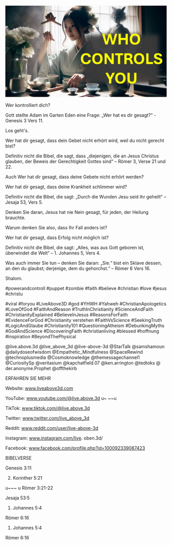 ![Video cover image](../cover.jpg "cover photo")

Wer kontrolliert dich?

Gott stellte Adam im Garten Eden eine Frage: „Wer hat es dir gesagt?“ - Genesis 3 Vers 11.

Los geht's.

Wer hat dir gesagt, dass dein Gebet nicht erhört wird, weil du nicht gerecht bist?

Definitiv nicht die Bibel, die sagt, dass „diejenigen, die an Jesus Christus glauben, der Beweis der Gerechtigkeit Gottes sind“ – Römer 3, Verse 21 und 22.

Auch Wer hat dir gesagt, dass deine Gebete nicht erhört werden?

Wer hat dir gesagt, dass deine Krankheit schlimmer wird?

Definitiv nicht die Bibel, die sagt: „Durch die Wunden Jesu seid ihr geheilt“ – Jesaja 53, Vers 5.

Denken Sie daran, Jesus hat nie Nein gesagt, für jeden, der Heilung brauchte.

Warum denken Sie also, dass Ihr Fall anders ist?

Wer hat dir gesagt, dass Erfolg nicht möglich ist?

Definitiv nicht die Bibel, die sagt: „Alles, was aus Gott geboren ist, überwindet die Welt“ – 1. Johannes 5, Vers 4.

Was auch immer Sie tun – denken Sie daran: „Sie.“ bist ein Sklave dessen, an den du glaubst; derjenige, dem du gehorchst.“ – Römer 6 Vers 16.

Shalom.

#powerandcontroll #puppet #zombie #faith #believe #christian #love #jesus #christu

#viral #foryou #LiveAbove3D #god #YHWH #Yahweh #ChristianApologetics #LoveOfGod #FaithAndReason #TruthInChristianity #ScienceAndFaith #ChristianityExplained #BelieveInJesus #ReasonsForFaith #EvidenceForGod #Christianity verstehen #FaithVsScience #SeekingTruth #LogicAndGlaube #Christianity101 #QuestioningAtheism #DebunkingMyths #GodAndScience #DiscoveringFaith #christianliving #blessed #hoffnung #inspiration #BeyondThePhysical

@live.above.3d @live_above_3d @live-above-3d @StarTalk @samshamoun @dailydoseofwisdom @Empathetic_Mindfulness @SpaceRewind @technoplusmedia @Cosmoknowledge @themessagechannel1 @CuriositySp @veritasium @kapchatfield.07 @ken.arrington @tedtoks @ der.anonyme.Prophet @offthekirb

ERFAHREN SIE MEHR

Website: www.liveabove3d.com

YouTube: www.youtube.com/@live.above.3d u~ ~~u

TikTok: www.tiktok.com/@live.above.3d

Twitter: www.twitter.com/live_above_3d

Reddit: www.reddit.com/user/live-above-3d

Instagram: www.instagram.com/live. oben.3d/

Facebook: www.facebook.com/profile.php?id=100092339087423

BIBELVERSE

Genesis 3:11

2. Korinther 5:21

u~~~ u Römer 3:21-22

Jesaja 53:5

1. Johannes 5:4

Römer 6:16

1. Johannes 5:4

Römer 6:16